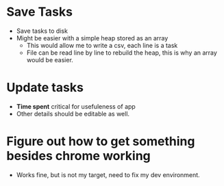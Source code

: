 # Save Tasks
- Save tasks to disk
- Might be easier with a simple heap stored as an array
    - This would allow me to write a csv, each line is a task
    - File can be read line by line to rebuild the heap, this is why an array would be easier.

# Update tasks
- **Time spent** critical for usefuleness of app
- Other details should be editable as well.

# Figure out how to get something besides chrome working
- Works fine, but is not my target, need to fix my dev environment.
